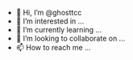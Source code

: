 - 👋 Hi, I’m @ghosttcc
- 👀 I’m interested in ...
- 🌱 I’m currently learning ...
- 💞️ I’m looking to collaborate on ...
- 📫 How to reach me ...

<!---
ghosttcc/ghosttcc is a ✨ special ✨ repository because its `README.md` (this file) appears on your GitHub profile.
You can click the Preview link to take a look at your changes.
--->
